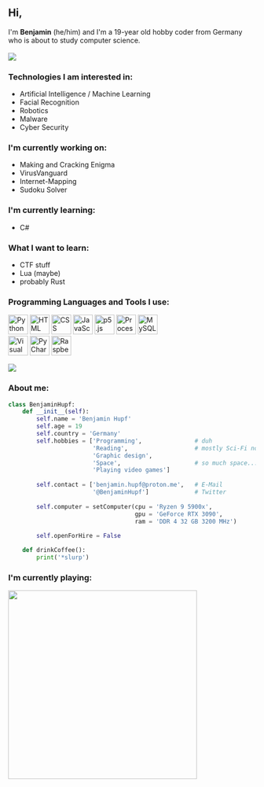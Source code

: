  ## Hi, 
I'm **Benjamin** (he/him) and I'm a 19-year old hobby coder from Germany who is about to study computer science.
<br><br><a href="https://twitter.com/BenjaminHupf"><img src="https://img.shields.io/badge/Twitter-@BenjaminHupf-informational?style=for-the-badge&logo=twitter&logoColor=white"></a> 

### Technologies I am interested in:
- Artificial Intelligence / Machine Learning
- Facial Recognition
- Robotics
- Malware
- Cyber Security

### I'm currently working on:
- Making and Cracking Enigma
- VirusVanguard
- Internet-Mapping
- Sudoku Solver

### I'm currently learning:
- C#

### What I want to learn:
- CTF stuff
- Lua (maybe)
- probably Rust

### Programming Languages and Tools I use:
<a href="https://www.python.org"><img src="https://user-images.githubusercontent.com/104715363/199490692-6801ae81-7cd4-4186-933c-c0f83d9fc5ce.png" title="Python" width="40"></a>
<a href="https://www.youtube.com/watch?v=dQw4w9WgXcQ"><img src="https://user-images.githubusercontent.com/104715363/199490688-052fa1f6-07a4-4cd5-aa04-288ea9190f34.svg" title="HTML" width="40"></a>
<a href="https://www.youtube.com/watch?v=dQw4w9WgXcQ"><img src="https://user-images.githubusercontent.com/104715363/199490685-821b7390-206a-4c8a-912f-a5048fc5f9b7.svg" title="CSS" width="40"></a>
<a href="https://www.javascript.com"><img src="https://user-images.githubusercontent.com/104715363/199490689-d751f73e-b056-4922-a7a0-6771c053178c.svg" title="JavaScript" width="40"></a>
<a href="https://p5js.org"><img src="https://user-images.githubusercontent.com/104715363/199491331-de5a1619-9b84-4af9-8855-a17193856c2d.png" title="p5.js" width="40"></a>
<a href="https://processing.org"><img src="https://user-images.githubusercontent.com/104715363/199491334-59b10772-f21b-46c3-a38f-30eb3216e84e.png" title="Processing" width="40"></a>
<a href="https://www.mysql.com"><img src="https://user-images.githubusercontent.com/104715363/199503547-2a594375-87d3-480a-ba25-52937f886dfe.png" title="MySQL" width="40"></a>
<br>
<a href="https://code.visualstudio.com"><img src="https://user-images.githubusercontent.com/104715363/199504641-02b477ea-ea37-48da-9dde-a1d3c2a8a378.png" title="Visual Studio Code" width="40"></a>
<a href="https://www.jetbrains.com/pycharm/"><img src="https://user-images.githubusercontent.com/104715363/199517237-03c07303-b440-44df-9193-1d944f2218ab.png" title="PyCharm" width="40"></a>
<a href="https://www.raspberrypi.com"><img src="https://user-images.githubusercontent.com/104715363/199517243-f146f7c5-feee-4e6c-b7ba-c7851c1c9f09.png" title="RaspberryPI" height="40"></a>

<p><img align="center" src="https://github-readme-stats.vercel.app/api/top-langs?username=BenjaminHupf&show_icons=true&theme=dark&hide_border=true&locale=en&layout=compact" /></p>

### About me:
```python
class BenjaminHupf:
    def __init__(self):
        self.name = 'Benjamin Hupf'
        self.age = 19
        self.country = 'Germany'
        self.hobbies = ['Programming',               # duh
                        'Reading',                   # mostly Sci-Fi novels
                        'Graphic design',
                        'Space',                     # so much space...need to see it all
                        'Playing video games']
    
        self.contact = ['benjamin.hupf@proton.me',   # E-Mail
                        '@BenjaminHupf']             # Twitter
                       
        self.computer = setComputer(cpu = 'Ryzen 9 5900x', 
                                    gpu = 'GeForce RTX 3090', 
                                    ram = 'DDR 4 32 GB 3200 MHz')
    
        self.openForHire = False

    def drinkCoffee():
        print('*slurp')
```

### I'm currently playing:
<p>
<a href="https://store.steampowered.com/app/1086940/Baldurs_Gate_3/">
<img src="https://cdn2.steamgriddb.com/file/sgdb-cdn/logo_thumb/a9d4a0a256f5e6ae0452039e3493f22c.png" width = "384">
</a>
